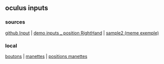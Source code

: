 ## oculus inputs

### sources
[github Input](https://github.com/TakashiYoshinaga/Oculus-Quest-Input-Sample) |
[demo inputs _ position RightHand](https://quest-test.glitch.me/) |
[sample2 (meme exemple)](https://quest-test2.glitch.me/)

### local
[boutons](https://eminet666.github.io/eminet_VR/x_test/oculus_inputs/0_buttons.html) |
[manettes](https://eminet666.github.io/eminet_VR/x_test/oculus_inputs/1_manettes.html) |
[positions manettes](https://eminet666.github.io/eminet_VR/x_test/oculus_inputs/1_hands_positions.html)